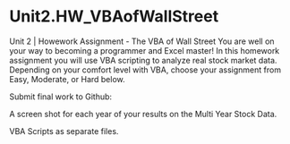 # Unit2.HW_VBAofWallStreet
Unit 2 | Howework Assignment - The VBA of Wall Street
You are well on your way to becoming a programmer and Excel master! 
In this homework assignment you will use VBA scripting to analyze real stock market data. 
Depending on your comfort level with VBA, choose your assignment from Easy, Moderate, or Hard below.

Submit final work to Github:

A screen shot for each year of your results on the Multi Year Stock Data.

VBA Scripts as separate files.
